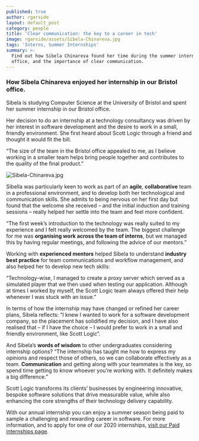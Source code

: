 ```yaml
---
published: true
author: rgarside
layout: default_post
category: people
title: 'Clear communication: the key to a career in tech'
image: rgarside/assets/Sibela-Chinareva.jpg
tags: 'Interns, Summer Internships'
summary: >-
  Find out how Sibela Chinareva found her time during the summer internship in our Bristol
  office, and the importance of clear communication.
---
```

### How Sibela Chinareva enjoyed her internship in our Bristol office.

Sibela is studying Computer Science at the University of Bristol and spent her summer internship in our Bristol office.

Her decision to do an internship at a technology consultancy was driven by her interest in software development and the desire to work in a small, friendly environment. She first heard about Scott Logic through a friend and thought it would fit the bill.

“The size of the team in the Bristol office appealed to me, as I believe working in a smaller team helps bring people together and contributes to the quality of the final product.”

![Sibela-Chinareva.jpg]({{site.baseurl}}/rgarside/assets/Sibela-Chinareva.jpg)

Sibella was particularly keen to work as part of an **agile**, **collaborative** team in a professional environment, and to develop both her technological and communication skills. She admits to being nervous on her first day but found that the welcome she received – and the initial induction and training sessions – really helped her settle into the team and feel more confident.

“The first week’s introduction to the technology was really suited to my experience and I felt really welcomed by the team. The biggest challenge for me was **organising work across the team of interns**, but we managed this by having regular meetings, and following the advice of our mentors.”

Working with **experienced mentors** helped Sibela to understand **industry best practice** for team communications and workflow management, and also helped her to develop new tech skills:

“Technology-wise, I managed to create a proxy server which served as a simulated player that we then used when testing our application. Although at times I worked by myself, the Scott Logic team always offered their help whenever I was stuck with an issue.”

In terms of how the internship may have changed or refined her career plans, Sibela reflects: “I knew I wanted to work for a software development company, so the placement has solidified my decision, and I have also realised that – if I have the choice – I would prefer to work in a small and friendly environment, like Scott Logic”.

And Sibela’s **words of wisdom** to other undergraduates considering internship options? “The internship has taught me how to express my opinions and respect those of others, so we can collaborate effectively as a team. **Communication** and getting along with your teammates is the key, so spend time getting to know whoever you’re working with. It definitely makes a big difference.”

Scott Logic transforms its clients’ businesses by engineering innovative, bespoke software solutions that drive measurable value, while also enhancing the core strengths of their technology delivery capability. 

With our annual internship you can enjoy a summer season being paid to sample a challenging and rewarding career in software. For more information, and to apply for one of our 2020 internships, [visit our Paid internships page](https://www.scottlogic.com/careers/paid-interns/).